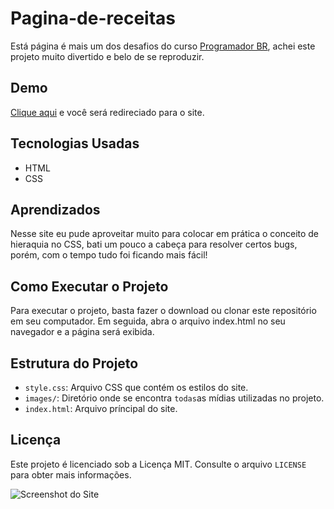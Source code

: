 # Pagina-de-receitas

 Está página é mais um dos desafios do curso [Programador BR](https://programadorbr.com/), achei este projeto muito divertido e belo de se reproduzir.

## Demo

[Clique aqui](https://allan-carlos.github.io/Pagina-de-receitas/) e você será redireciado para o site.

## Tecnologias Usadas

- HTML
- CSS

## Aprendizados

Nesse site eu pude aproveitar muito para colocar em prática o conceito de hieraquia no CSS, bati um pouco a cabeça para resolver certos bugs, porém, com o tempo tudo foi ficando mais fácil!

## Como Executar o Projeto

Para executar o projeto, basta fazer o download ou clonar este repositório em seu computador. Em seguida, abra o arquivo index.html no seu navegador e a página será exibida.

## Estrutura do Projeto

- `style.css`: Arquivo CSS que contém os estilos do site.
- `images/`: Diretório onde se encontra `todas`as mídias utilizadas no projeto.
- `index.html`: Arquivo príncipal do site.

## Licença

Este projeto é licenciado sob a Licença MIT. Consulte o arquivo `LICENSE` para obter mais informações.

![Screenshot do Site](https://imgur.com/EnIQwlo.png)
